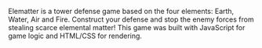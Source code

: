 Elematter is a tower defense game based on the four elements: Earth, Water, Air and Fire. Construct your defense and stop the enemy forces from stealing scarce elemental matter! This game was built with JavaScript for game logic and HTML/CSS for rendering.